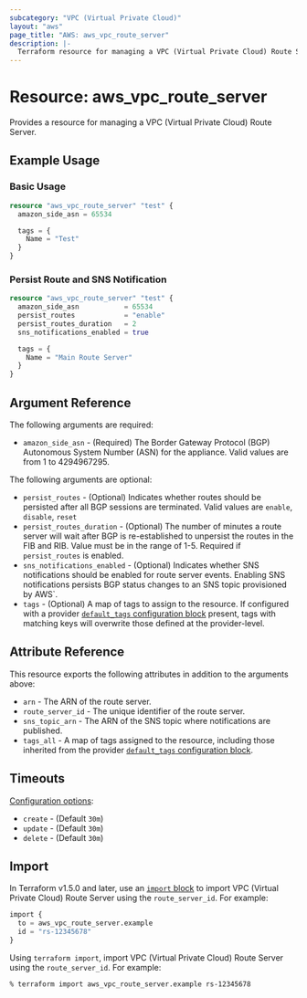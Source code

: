 ```yaml
---
subcategory: "VPC (Virtual Private Cloud)"
layout: "aws"
page_title: "AWS: aws_vpc_route_server"
description: |-
  Terraform resource for managing a VPC (Virtual Private Cloud) Route Server.
---
```

# Resource: aws_vpc_route_server

  Provides a resource for managing a VPC (Virtual Private Cloud) Route Server.

## Example Usage

### Basic Usage

```terraform
resource "aws_vpc_route_server" "test" {
  amazon_side_asn = 65534

  tags = {
    Name = "Test"
  }
}
```

### Persist Route and SNS Notification

```terraform
resource "aws_vpc_route_server" "test" {
  amazon_side_asn           = 65534
  persist_routes            = "enable"
  persist_routes_duration   = 2
  sns_notifications_enabled = true

  tags = {
    Name = "Main Route Server"
  }
}
```

## Argument Reference

The following arguments are required:

* `amazon_side_asn` - (Required) The Border Gateway Protocol (BGP) Autonomous System Number (ASN) for the appliance. Valid values are from 1 to 4294967295.

The following arguments are optional:

* `persist_routes` - (Optional) Indicates whether routes should be persisted after all BGP sessions are terminated. Valid values are `enable`, `disable`, `reset`
* `persist_routes_duration` - (Optional) The number of minutes a route server will wait after BGP is re-established to unpersist the routes in the FIB and RIB. Value must be in the range of 1-5. Required if `persist_routes` is enabled.
* `sns_notifications_enabled` - (Optional) Indicates whether SNS notifications should be enabled for route server events. Enabling SNS notifications persists BGP status changes to an SNS topic provisioned by AWS`.
* `tags` - (Optional) A map of tags to assign to the resource. If configured with a provider [`default_tags` configuration block](https://registry.terraform.io/providers/hashicorp/aws/latest/docs#default_tags-configuration-block) present, tags with matching keys will overwrite those defined at the provider-level.

## Attribute Reference

This resource exports the following attributes in addition to the arguments above:

* `arn` - The ARN of the route server.
* `route_server_id` - The unique identifier of the route server.
* `sns_topic_arn` - The ARN of the SNS topic where notifications are published.
* `tags_all` - A map of tags assigned to the resource, including those inherited from the provider [`default_tags` configuration block](https://registry.terraform.io/providers/hashicorp/aws/latest/docs#default_tags-configuration-block).

## Timeouts

[Configuration options](https://developer.hashicorp.com/terraform/language/resources/syntax#operation-timeouts):

* `create` - (Default `30m`)
* `update` - (Default `30m`)
* `delete` - (Default `30m`)

## Import

In Terraform v1.5.0 and later, use an [`import` block](https://developer.hashicorp.com/terraform/language/import) to import VPC (Virtual Private Cloud) Route Server using the `route_server_id`. For example:

```terraform
import {
  to = aws_vpc_route_server.example
  id = "rs-12345678"
}
```

Using `terraform import`, import VPC (Virtual Private Cloud) Route Server using the `route_server_id`. For example:

```console
% terraform import aws_vpc_route_server.example rs-12345678
```

